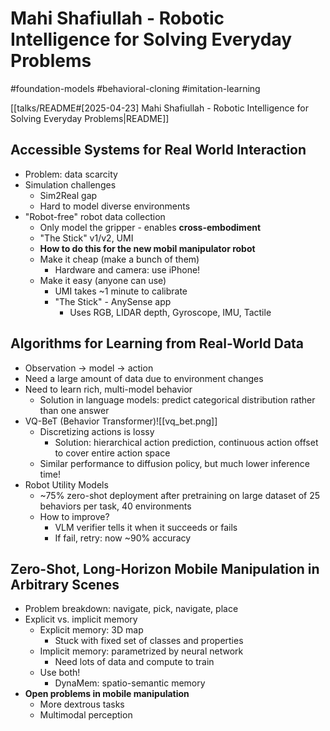 # Mahi Shafiullah - Robotic Intelligence for Solving Everyday Problems

#foundation-models
#behavioral-cloning
#imitation-learning

[[talks/README#[2025-04-23] Mahi Shafiullah - Robotic Intelligence for Solving Everyday Problems|README]]

## Accessible Systems for Real World Interaction

- Problem: data scarcity
- Simulation challenges
	- Sim2Real gap
	- Hard to model diverse environments
- "Robot-free" robot data collection
	- Only model the gripper - enables **cross-embodiment**
	- "The Stick" v1/v2, UMI
	- **How to do this for the new mobil manipulator robot**
	- Make it cheap (make a bunch of them)
		- Hardware and camera: use iPhone!
	- Make it easy (anyone can use)
		- UMI takes ~1 minute to calibrate
		- "The Stick" - AnySense app
			- Uses RGB, LIDAR depth, Gyroscope, IMU, Tactile

## Algorithms for Learning from Real-World Data

- Observation -> model -> action
- Need a large amount of data due to environment changes
- Need to learn rich, multi-model behavior
	- Solution in language models: predict categorical distribution rather than one answer
- VQ-BeT (Behavior Transformer)![[vq_bet.png]]
	- Discretizing actions is lossy
		- Solution: hierarchical action prediction, continuous action offset to cover entire action space
	- Similar performance to diffusion policy, but much lower inference time!
- Robot Utility Models
	- ~75% zero-shot deployment after pretraining on large dataset of 25 behaviors per task, 40 environments
	- How to improve?
		- VLM verifier tells it when it succeeds or fails
		- If fail, retry: now ~90% accuracy

## Zero-Shot, Long-Horizon Mobile Manipulation in Arbitrary Scenes

- Problem breakdown: navigate, pick, navigate, place
- Explicit vs. implicit memory
	- Explicit memory: 3D map
		- Stuck with fixed set of classes and properties
	- Implicit memory: parametrized by neural network
		- Need lots of data and compute to train
	- Use both!
		- DynaMem: spatio-semantic memory
- **Open problems in mobile manipulation**
	- More dextrous tasks
	- Multimodal perception
